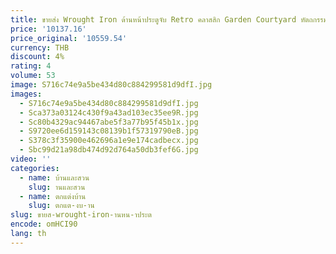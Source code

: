 ```yaml
---
title: ขายส่ง Wrought Iron ด้านหน้าประตูจับ Retro คลาสสิก Garden Courtyard หัตถกรรมเหล็กหล่อประตู Handle
price: '10137.16'
price_original: '10559.54'
currency: THB
discount: 4%
rating: 4
volume: 53
image: S716c74e9a5be434d80c884299581d9dfI.jpg
images:
  - S716c74e9a5be434d80c884299581d9dfI.jpg
  - Sca373a03124c430f9a43ad103ec35ee9R.jpg
  - Sc80b4329ac94467abe5f3a77b95f45b1x.jpg
  - S9720ee6d159143c08139b1f57319790eB.jpg
  - S378c3f35900e462696a1e9e174cadbecx.jpg
  - Sbc99d21a98db474d92d764a50db3fef6G.jpg
video: ''
categories:
  - name: บ้านและสวน
    slug: านและสวน
  - name: ตกแต่งบ้าน
    slug: ตกแต-งบ-าน
slug: ขายส-wrought-iron-านหน-าประต
encode: omHCI90
lang: th
---
```

  